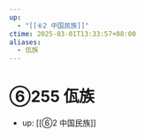 ```yaml
---
up:
  - "[[⑥2 中国民族]]"
ctime: 2025-03-01T13:33:57+08:00
aliases:
  - 佤族
---
```


# ⑥255 佤族

- up: [[⑥2 中国民族]]
